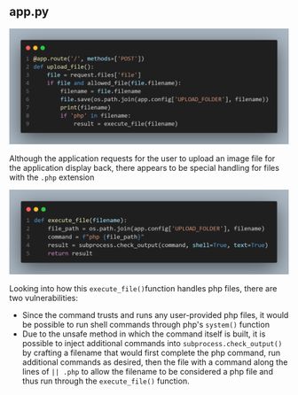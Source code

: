 ## app.py

![](images/1.png)

Although the application requests for the user to upload an image file for the application display back, there appears to be special handling for files with the `.php` extension

![](images/2.png)

Looking into how this `execute_file()`function handles php files, there are two vulnerabilities:
* Since the command trusts and runs any user-provided php files, it would be possible to run shell commands through php's `system()` function
* Due to the unsafe method in which the command itself is built, it is possible to inject additional commands into `subprocess.check_output()` by crafting a filename that would first complete the php command, run additional commands as desired, then the file with a command along the lines of `|| .php` to allow the filename to be considered a php file and thus run through the `execute_file()` function.
